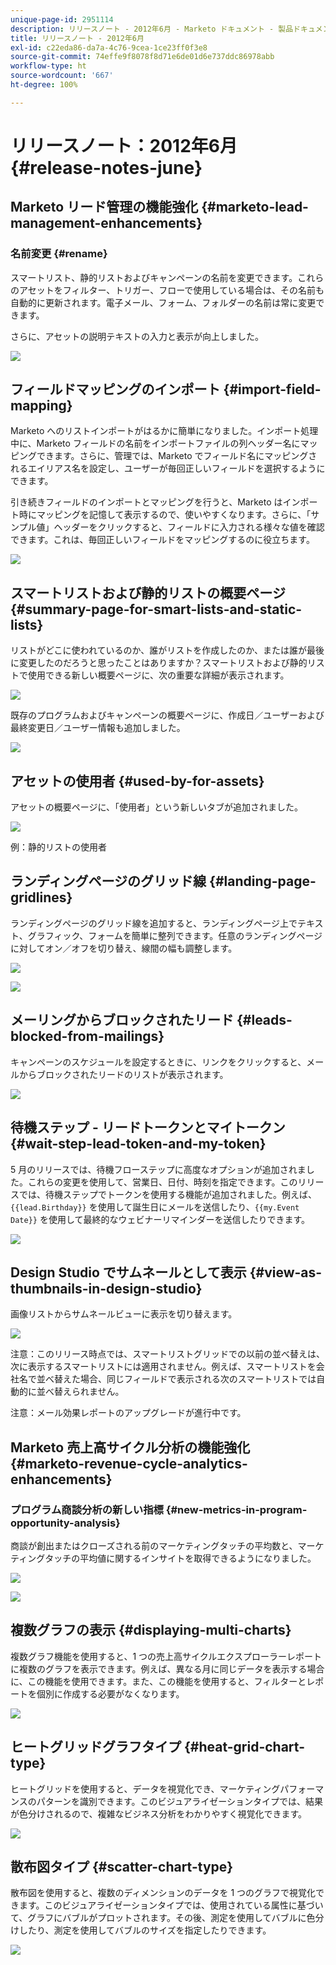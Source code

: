 ```yaml
---
unique-page-id: 2951114
description: リリースノート - 2012年6月 - Marketo ドキュメント - 製品ドキュメント
title: リリースノート - 2012年6月
exl-id: c22eda86-da7a-4c76-9cea-1ce23ff0f3e8
source-git-commit: 74effe9f8078f8d71e6de01d6e737ddc86978abb
workflow-type: ht
source-wordcount: '667'
ht-degree: 100%

---
```


# リリースノート：2012年6月 {#release-notes-june}

## Marketo リード管理の機能強化 {#marketo-lead-management-enhancements}

### 名前変更 {#rename}

スマートリスト、静的リストおよびキャンペーンの名前を変更できます。これらのアセットをフィルター、トリガー、フローで使用している場合は、その名前も自動的に更新されます。電子メール、フォーム、フォルダーの名前は常に変更できます。

さらに、アセットの説明テキストの入力と表示が向上しました。

![](assets/image2014-9-23-10-3a23-3a10.png)

## フィールドマッピングのインポート {#import-field-mapping}

Marketo へのリストインポートがはるかに簡単になりました。インポート処理中に、Marketo フィールドの名前をインポートファイルの列ヘッダー名にマッピングできます。さらに、管理では、Marketo でフィールド名にマッピングされるエイリアス名を設定し、ユーザーが毎回正しいフィールドを選択するようにできます。

引き続きフィールドのインポートとマッピングを行うと、Marketo はインポート時にマッピングを記憶して表示するので、使いやすくなります。さらに、「サンプル値」ヘッダーをクリックすると、フィールドに入力される様々な値を確認できます。これは、毎回正しいフィールドをマッピングするのに役立ちます。

![](assets/image2014-9-23-10-3a23-3a27.png)

## スマートリストおよび静的リストの概要ページ {#summary-page-for-smart-lists-and-static-lists}

リストがどこに使われているのか、誰がリストを作成したのか、または誰が最後に変更したのだろうと思ったことはありますか？スマートリストおよび静的リストで使用できる新しい概要ページに、次の重要な詳細が表示されます。

![](assets/image2014-9-23-10-3a23-3a40.png)

既存のプログラムおよびキャンペーンの概要ページに、作成日／ユーザーおよび最終変更日／ユーザー情報も追加しました。

![](assets/image2014-9-23-10-3a23-3a54.png)

## アセットの使用者 {#used-by-for-assets}

アセットの概要ページに、「使用者」という新しいタブが追加されました。

![](assets/image2014-9-23-10-3a24-3a5.png)

例：静的リストの使用者

## ランディングページのグリッド線 {#landing-page-gridlines}

ランディングページのグリッド線を追加すると、ランディングページ上でテキスト、グラフィック、フォームを簡単に整列できます。任意のランディングページに対してオン／オフを切り替え、線間の幅も調整します。

![](assets/image2014-9-23-10-3a24-3a19.png)

![](assets/image2014-9-23-10-3a24-3a33.png)

## メーリングからブロックされたリード {#leads-blocked-from-mailings}

キャンペーンのスケジュールを設定するときに、リンクをクリックすると、メールからブロックされたリードのリストが表示されます。

![](assets/image2014-9-23-10-3a24-3a51.png)

## 待機ステップ - リードトークンとマイトークン {#wait-step-lead-token-and-my-token}

5 月のリリースでは、待機フローステップに高度なオプションが追加されました。これらの変更を使用して、営業日、日付、時刻を指定できます。このリリースでは、待機ステップでトークンを使用する機能が追加されました。例えば、`{{lead.Birthday}}` を使用して誕生日にメールを送信したり、`{{my.Event Date}}` を使用して最終的なウェビナーリマインダーを送信したりできます。

![](assets/image2014-9-23-10-3a25-3a57.png)

## Design Studio でサムネールとして表示 {#view-as-thumbnails-in-design-studio}

画像リストからサムネールビューに表示を切り替えます。

![](assets/image2014-9-23-10-3a26-3a13.png)

注意：このリリース時点では、スマートリストグリッドでの以前の並べ替えは、次に表示するスマートリストには適用されません。例えば、スマートリストを会社名で並べ替えた場合、同じフィールドで表示される次のスマートリストでは自動的に並べ替えられません。

注意：メール効果レポートのアップグレードが進行中です。

## Marketo 売上高サイクル分析の機能強化 {#marketo-revenue-cycle-analytics-enhancements}

### プログラム商談分析の新しい指標  {#new-metrics-in-program-opportunity-analysis}

商談が創出またはクローズされる前のマーケティングタッチの平均数と、マーケティングタッチの平均値に関するインサイトを取得できるようになりました。

![](assets/image2014-9-23-10-3a26-3a30.png)

![](assets/image2014-9-23-10-3a26-3a41.png)

## 複数グラフの表示 {#displaying-multi-charts}

複数グラフ機能を使用すると、1 つの売上高サイクルエクスプローラーレポートに複数のグラフを表示できます。例えば、異なる月に同じデータを表示する場合に、この機能を使用できます。また、この機能を使用すると、フィルターとレポートを個別に作成する必要がなくなります。

![](assets/image2014-9-23-10-3a27-3a41.png)

## ヒートグリッドグラフタイプ  {#heat-grid-chart-type}

ヒートグリッドを使用すると、データを視覚化でき、マーケティングパフォーマンスのパターンを識別できます。このビジュアライゼーションタイプでは、結果が色分けされるので、複雑なビジネス分析をわかりやすく視覚化できます。

![](assets/image2014-9-23-10-3a28-3a21.png)

## 散布図タイプ  {#scatter-chart-type}

散布図を使用すると、複数のディメンションのデータを 1 つのグラフで視覚化できます。このビジュアライゼーションタイプでは、使用されている属性に基づいて、グラフにバブルがプロットされます。その後、測定を使用してバブルに色分けしたり、測定を使用してバブルのサイズを指定したりできます。

![](assets/image2014-9-23-10-3a29-3a7.png)

